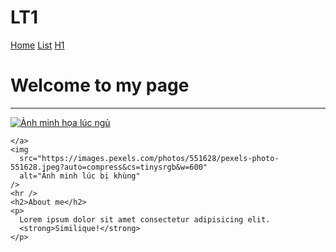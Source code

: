 # LT1
<!DOCTYPE html>
<html lang="en">
  <head>
    <meta charset="UTF-8" />
    <meta name="viewport" content="width=device-width, initial-scale=1.0" />
    <title>Document</title>
  </head>
  <body>
    <a href="/webpage.html">Home</a>
    <a href="/bài 1/list.html">List</a>
    <a href="/bài 1/h1.html">H1</a>
    <h1>Welcome to my page</h1>
    <hr />
    <a href="/bài 1/list.html"
      ><img
        src="https://images.pexels.com/photos/731022/pexels-photo-731022.jpeg?auto=compress&cs=tinysrgb&w=600&"
        alt="Ảnh minh họa lúc ngủ"
    /></a>
    
    </a>
    <img
      src="https://images.pexels.com/photos/551628/pexels-photo-551628.jpeg?auto=compress&cs=tinysrgb&w=600"
      alt="Ảnh minh lúc bị khùng"
    />
    <hr />
    <h2>About me</h2>
    <p>
      Lorem ipsum dolor sit amet consectetur adipisicing elit.
      <strong>Similique!</strong>
    </p>
  </body>
</html>
